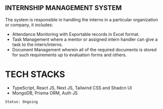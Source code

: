 ## INTERNSHIP MANAGEMENT SYSTEM

The system is responsible in handling the interns in a particular organization or company, it includes:

- Attendance Monitoring with Exportable records in Excel format.
- Task Management where a mentor or assigned intern handler can give a task to the intern/interns.
- Document Management wherein all of the required documents is stored for such requirements up to evaluation forms and others.

# TECH STACKS

- TypeScript, React JS, Next JS, Tailwind CSS and Shadcn UI
- MongoDB, Prisma ORM, Auth JS

```bash
Status: Ongoing
```
